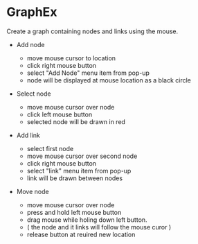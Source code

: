 # GraphEx

Create a graph containing nodes and links using the mouse.

- Add node
    - move mouse cursor to location
    - click right mouse button
    - select "Add Node" menu item from pop-up
    - node will be displayed at mouse location as a black circle
    
- Select node
     - move mouse cursor over node
     - click left mouse button
     - selected node will be drawn in red
     
 - Add link
     - select first node
     - move mouse cursor over second node
     - click right mouse button
     - select "link" menu item from pop-up
     - link will be drawn between nodes
 
 - Move node
     - move mouse cursor over node
     - press and hold left mouse button
     - drag mouse while holing down left button. 
     - ( the node  and it links will follow the mouse curor )
     - release button at reuired new location
     
